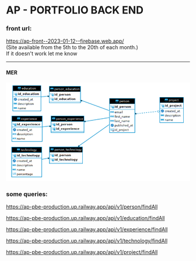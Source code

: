 # AP - PORTFOLIO BACK END

### front url: 
https://ap-front--2023-01-12--firebase.web.app/
<br>
(Site available from the 5th to the 20th of each month.)
<br>
If it doesn't work let me know

<hr/>

#### MER
![img.png](mer.png)


### some queries: 
https://ap-pbe-production.up.railway.app/api/v1/person/findAll

https://ap-pbe-production.up.railway.app/api/v1/education/findAll

https://ap-pbe-production.up.railway.app/api/v1/experience/findAll

https://ap-pbe-production.up.railway.app/api/v1/technology/findAll

https://ap-pbe-production.up.railway.app/api/v1/project/findAll
